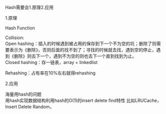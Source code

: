 Hash需要会1.原理2.应用

1.原理

Hash Function

Collision:  
Open hashing：插入的时候遇到被占用的保存到下一个不为空的坑；删除了则需要表示为《删除》，否则后面的找不到了；寻找的时候就去找，遇到空的停止，遇到《删除》则去下一个，遇到不为空的则也去下一个直到找到为止。  
Closed hashing：存一链表，array + linkedlist

Rehashing：占有率在10%左右就得rehashing

2.应用

海量用hash的问题  
用hash实现数据结构利用hash的O\(1\)的insert delete find特性 比如LRUCache，Insert Delete Random，

